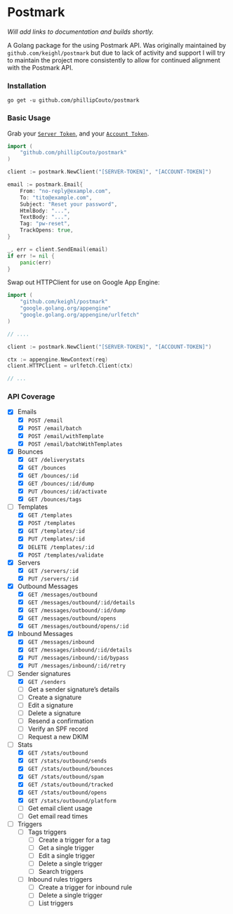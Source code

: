 # Postmark

*Will add links to documentation and builds shortly.*

A Golang package for the using Postmark API. Was originally maintained by `github.com/keighl/postmark` but due to 
lack of activity and support I will try to maintain the project more consistently to allow for continued
alignment with the Postmark API.

### Installation

    go get -u github.com/phillipCouto/postmark

### Basic Usage

Grab your [`Server Token`](https://account.postmarkapp.com/servers/XXXX/credentials), and your [`Account Token`](https://account.postmarkapp.com/account/edit).

```go
import (
    "github.com/phillipCouto/postmark"
)

client := postmark.NewClient("[SERVER-TOKEN]", "[ACCOUNT-TOKEN]")

email := postmark.Email{
	From: "no-reply@example.com",
	To: "tito@example.com",
	Subject: "Reset your password",
	HtmlBody: "...",
    TextBody: "...",
	Tag: "pw-reset",
	TrackOpens: true,
}

_, err = client.SendEmail(email)
if err != nil {
	panic(err)
}
```
Swap out HTTPClient for use on Google App Engine:

```go
import (
    "github.com/keighl/postmark"
    "google.golang.org/appengine"
    "google.golang.org/appengine/urlfetch"
)

// ....

client := postmark.NewClient("[SERVER-TOKEN]", "[ACCOUNT-TOKEN]")

ctx := appengine.NewContext(req)
client.HTTPClient = urlfetch.Client(ctx)

// ...
```

### API Coverage

* [x] Emails
    * [x] `POST /email`
    * [x] `POST /email/batch`
    * [x] `POST /email/withTemplate`
    * [x] `POST /email/batchWithTemplates`
* [x] Bounces
    * [x] `GET /deliverystats`
    * [x] `GET /bounces`
    * [x] `GET /bounces/:id`
    * [x] `GET /bounces/:id/dump`
    * [x] `PUT /bounces/:id/activate`
    * [x] `GET /bounces/tags`
* [ ] Templates
    * [x] `GET /templates`
    * [x] `POST /templates`
    * [x] `GET /templates/:id`
    * [x] `PUT /templates/:id`
    * [x] `DELETE /templates/:id`
    * [x] `POST /templates/validate`
* [x] Servers
    * [x] `GET /servers/:id`
    * [x] `PUT /servers/:id`
* [x] Outbound Messages
    * [x] `GET /messages/outbound`
    * [x] `GET /messages/outbound/:id/details`
    * [x] `GET /messages/outbound/:id/dump`
    * [x] `GET /messages/outbound/opens`
    * [x] `GET /messages/outbound/opens/:id`
* [x] Inbound Messages
    * [x] `GET /messages/inbound`
    * [x] `GET /messages/inbound/:id/details`
    * [x] `PUT /messages/inbound/:id/bypass`
    * [x] `PUT /messages/inbound/:id/retry`
* [ ] Sender signatures
    * [x] `GET /senders`
    * [ ] Get a sender signature’s details
    * [ ] Create a signature
    * [ ] Edit a signature
    * [ ] Delete a signature
    * [ ] Resend a confirmation
    * [ ] Verify an SPF record
    * [ ] Request a new DKIM
* [ ] Stats
    * [x] `GET /stats/outbound`
    * [x] `GET /stats/outbound/sends`
    * [x] `GET /stats/outbound/bounces`
    * [x] `GET /stats/outbound/spam`
    * [x] `GET /stats/outbound/tracked`
    * [x] `GET /stats/outbound/opens`
    * [x] `GET /stats/outbound/platform`
    * [ ] Get email client usage
    * [ ] Get email read times
* [ ] Triggers
    * [ ] Tags triggers
        * [ ] Create a trigger for a tag
        * [ ] Get a single trigger
        * [ ] Edit a single trigger
        * [ ] Delete a single trigger
        * [ ] Search triggers
    * [ ] Inbound rules triggers
        * [ ] Create a trigger for inbound rule
        * [ ] Delete a single trigger
        * [ ] List triggers
